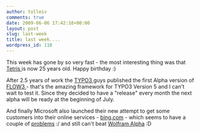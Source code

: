```yaml
---
author: tolleiv
comments: true
date: 2009-06-06 17:42:18+00:00
layout: post
slug: last-week
title: last week....
wordpress_id: 110
---
```


This week has gone by so very fast - the most interesting thing was that [Tetris ](http://en.wikipedia.org/wiki/Tetris)is now 25 years old. Happy birthday :)

After 2.5 years of work the [TYPO3 ](http://typo3.org/)guys published the first Alpha version of [FLOW3 ](http://flow3.typo3.org/news/0/1/)- that's the amazing framework for TYPO3 Version 5 and I can't wait to test it. Since they decided to have a "release" every month the next alpha will be ready at the beginning of July.

And finally Microsoft also launched their new attempt to get some customers into their online services - [bing.com](http://news.cnet.com/8301-19518_3-10255043-238.html) - which seems to have a couple of [problems](http://news.cnet.com/8301-19518_3-10255043-238.html) :/ and still can't beat [Wolfram Alpha](www.wolframalpha.com) :D

